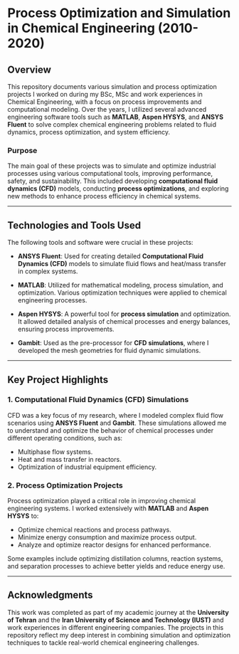 # Process Optimization and Simulation in Chemical Engineering (2010-2020)

## Overview
This repository documents various simulation and process optimization projects I worked on during my BSc, MSc and work experiences in Chemical Engineering, with a focus on process improvements and computational modeling. Over the years, I utilized several advanced engineering software tools such as **MATLAB**, **Aspen HYSYS**, and **ANSYS Fluent** to solve complex chemical engineering problems related to fluid dynamics, process optimization, and system efficiency.

### Purpose
The main goal of these projects was to simulate and optimize industrial processes using various computational tools, improving performance, safety, and sustainability. This included developing **computational fluid dynamics (CFD)** models, conducting **process optimizations**, and exploring new methods to enhance process efficiency in chemical systems.

---

## Technologies and Tools Used
The following tools and software were crucial in these projects:

- **ANSYS Fluent**: Used for creating detailed **Computational Fluid Dynamics (CFD)** models to simulate fluid flows and heat/mass transfer in complex systems.
  
- **MATLAB**: Utilized for mathematical modeling, process simulation, and optimization. Various optimization techniques were applied to chemical engineering processes.

- **Aspen HYSYS**: A powerful tool for **process simulation** and optimization. It allowed detailed analysis of chemical processes and energy balances, ensuring process improvements.

- **Gambit**: Used as the pre-processor for **CFD simulations**, where I developed the mesh geometries for fluid dynamic simulations.

---

## Key Project Highlights

### 1. Computational Fluid Dynamics (CFD) Simulations
CFD was a key focus of my research, where I modeled complex fluid flow scenarios using **ANSYS Fluent** and **Gambit**. These simulations allowed me to understand and optimize the behavior of chemical processes under different operating conditions, such as:

- Multiphase flow systems.
- Heat and mass transfer in reactors.
- Optimization of industrial equipment efficiency.

### 2. Process Optimization Projects
Process optimization played a critical role in improving chemical engineering systems. I worked extensively with **MATLAB** and **Aspen HYSYS** to:

- Optimize chemical reactions and process pathways.
- Minimize energy consumption and maximize process output.
- Analyze and optimize reactor designs for enhanced performance.
  
Some examples include optimizing distillation columns, reaction systems, and separation processes to achieve better yields and reduce energy use.

---

## Acknowledgments
This work was completed as part of my academic journey at the **University of Tehran** and the **Iran University of Science and Technology (IUST)** and work experiences in different engineering companies. The projects in this repository reflect my deep interest in combining simulation and optimization techniques to tackle real-world chemical engineering challenges.
